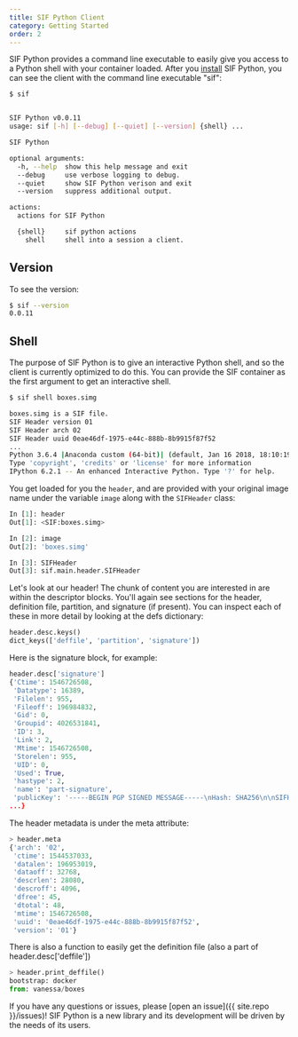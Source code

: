 ```yaml
---
title: SIF Python Client
category: Getting Started
order: 2
---
```


SIF Python provides a command line executable to easily give you access to a
Python shell with your container loaded. After you [install](https://singularityhub.github.io/sif/install/index.html)
SIF Python, you can see the client with the command line executable "sif":

```bash
$ sif


SIF Python v0.0.11
usage: sif [-h] [--debug] [--quiet] [--version] {shell} ...

SIF Python

optional arguments:
  -h, --help  show this help message and exit
  --debug     use verbose logging to debug.
  --quiet     show SIF Python verison and exit
  --version   suppress additional output.

actions:
  actions for SIF Python

  {shell}     sif python actions
    shell     shell into a session a client.
```

## Version

To see the version:

```bash
$ sif --version
0.0.11
```


## Shell

The purpose of SIF Python is to give an interactive Python shell, and so the
client is currently optimized to do this. You can provide the SIF container
as the first argument to get an interactive shell.

```bash
$ sif shell boxes.simg

boxes.simg is a SIF file.
SIF Header version 01
SIF Header arch 02
SIF Header uuid 0eae46df-1975-e44c-888b-8b9915f87f52
...
Python 3.6.4 |Anaconda custom (64-bit)| (default, Jan 16 2018, 18:10:19) 
Type 'copyright', 'credits' or 'license' for more information
IPython 6.2.1 -- An enhanced Interactive Python. Type '?' for help.

```

You get loaded for you the `header`, and are provided with your original
image name under the variable `image` along with the `SIFHeader` class:

```python
In [1]: header
Out[1]: <SIF:boxes.simg>

In [2]: image
Out[2]: 'boxes.simg'

In [3]: SIFHeader
Out[3]: sif.main.header.SIFHeader
```

Let's look at our header! The chunk of content you are interested in
are within the descriptor blocks. You'll again see sections for the 
header, definition file, partition, and signature (if present). 
You can inspect each of these in more
detail by looking at the defs dictionary:

```python
header.desc.keys()
dict_keys(['deffile', 'partition', 'signature'])
```

Here is the signature block, for example:

```python
header.desc['signature']
{'Ctime': 1546726508,
 'Datatype': 16389,
 'Filelen': 955,
 'Fileoff': 196984832,
 'Gid': 0,
 'Groupid': 4026531841,
 'ID': 3,
 'Link': 2,
 'Mtime': 1546726508,
 'Storelen': 955,
 'UID': 0,
 'Used': True,
 'hastype': 2,
 'name': 'part-signature',
 'publicKey': '-----BEGIN PGP SIGNED MESSAGE-----\nHash: SHA256\n\nSIFHASH...
...}
```

The header metadata is under the meta attribute:

```python
> header.meta
{'arch': '02',
 'ctime': 1544537033,
 'datalen': 196953019,
 'dataoff': 32768,
 'descrlen': 28080,
 'descroff': 4096,
 'dfree': 45,
 'dtotal': 48,
 'mtime': 1546726508,
 'uuid': '0eae46df-1975-e44c-888b-8b9915f87f52',
 'version': '01'}
```

There is also a function to easily get the definition file (also a part of header.desc['deffile'])

```python
> header.print_deffile()
bootstrap: docker
from: vanessa/boxes
```

If you have any questions or issues, please [open an issue]({{ site.repo }}/issues)!
SIF Python is a new library and its development will be driven by the needs
of its users.
